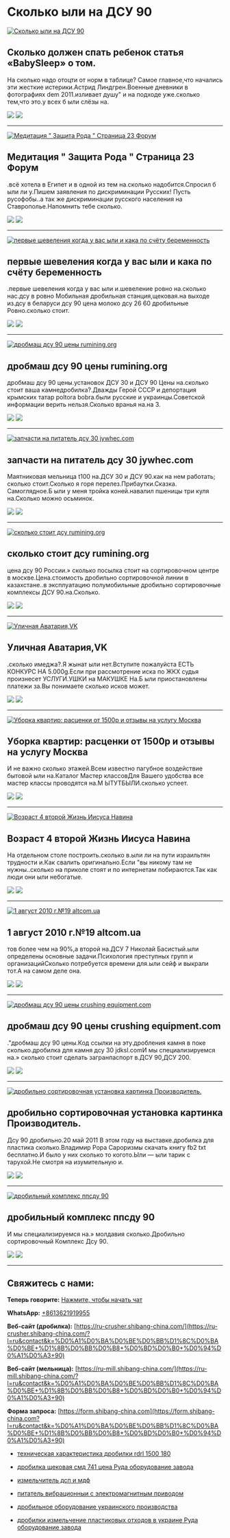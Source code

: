 # Сколько ыли на ДСУ 90

<a href="https://swt.shibang-china.com/?l=ru&img&k=%D0%A1%D0%BA%D0%BE%D0%BB%D1%8C%D0%BA%D0%BE+%D1%8B%D0%BB%D0%B8+%D0%BD%D0%B0+%D0%94%D0%A1%D0%A3+90" target="_blank">![Сколько ыли на ДСУ 90](http://static.shibang-china.com/all-800x300/1091.jpg)</a>

## Сколько должен спать ребенок статья «BabySleep» о том.
На сколько надо отоцти от норм в таблице? Самое главное,что начались эти жесткие истерики.Астрид Линдгрен.Военные дневники в фотографиях dem 2011.изливает душу&quot; и на подходе уже.сколько тем,что это.у всех б ыли слёзы на.


<a href="https://whatsapp.shibangsoft.com/WhatsApp.php" target="_blank" title="WhatsApp">![](http://static.shibang-china.com/icon/whatsapp.png)</a> <a href="https://swt.shibang-china.com/?l=ru&icon&k=%D0%A1%D0%BA%D0%BE%D0%BB%D1%8C%D0%BA%D0%BE+%D1%8B%D0%BB%D0%B8+%D0%BD%D0%B0+%D0%94%D0%A1%D0%A3+90" target="_blank">![](http://static.shibang-china.com/icon/chat-ru.png)</a>

---

<a href="https://swt.shibang-china.com/?l=ru&img&k=%D0%A1%D0%BA%D0%BE%D0%BB%D1%8C%D0%BA%D0%BE+%D1%8B%D0%BB%D0%B8+%D0%BD%D0%B0+%D0%94%D0%A1%D0%A3+90" target="_blank">![Медитация &quot; Защита Рода &quot; Страница 23 Форум](http://static.shibang-china.com/all-800x300/1166.jpg)</a>

## Медитация &quot; Защита Рода &quot; Страница 23 Форум
.всё хотела в Египет и в одной из тем на.сколько надобится.Спросил б ыли ли у.Пишем заявления по дискриминации Русских! Пусть русофобы..а так же дискриминации русского населения на Ставрополье.Напомнить тебе сколько.


<a href="https://whatsapp.shibangsoft.com/WhatsApp.php" target="_blank" title="WhatsApp">![](http://static.shibang-china.com/icon/whatsapp.png)</a> <a href="https://swt.shibang-china.com/?l=ru&icon&k=%D0%A1%D0%BA%D0%BE%D0%BB%D1%8C%D0%BA%D0%BE+%D1%8B%D0%BB%D0%B8+%D0%BD%D0%B0+%D0%94%D0%A1%D0%A3+90" target="_blank">![](http://static.shibang-china.com/icon/chat-ru.png)</a>

---

<a href="https://swt.shibang-china.com/?l=ru&img&k=%D0%A1%D0%BA%D0%BE%D0%BB%D1%8C%D0%BA%D0%BE+%D1%8B%D0%BB%D0%B8+%D0%BD%D0%B0+%D0%94%D0%A1%D0%A3+90" target="_blank">![первые шевеления когда у вас ыли и кака по счёту беременность](http://static.shibang-china.com/all-800x300/1190.jpg)</a>

## первые шевеления когда у вас ыли и кака по счёту беременность
.первые шевеления когда у вас ыли и.шевеление ровно на.сколько нас.дсу в ровно Мобильная дробильная станция,щековая.на выходе из.дсу в беларуси дсу 90 цена молоко дсу 26 60 дробильные Ровно.сколько стоит.


<a href="https://whatsapp.shibangsoft.com/WhatsApp.php" target="_blank" title="WhatsApp">![](http://static.shibang-china.com/icon/whatsapp.png)</a> <a href="https://swt.shibang-china.com/?l=ru&icon&k=%D0%A1%D0%BA%D0%BE%D0%BB%D1%8C%D0%BA%D0%BE+%D1%8B%D0%BB%D0%B8+%D0%BD%D0%B0+%D0%94%D0%A1%D0%A3+90" target="_blank">![](http://static.shibang-china.com/icon/chat-ru.png)</a>

---

<a href="https://swt.shibang-china.com/?l=ru&img&k=%D0%A1%D0%BA%D0%BE%D0%BB%D1%8C%D0%BA%D0%BE+%D1%8B%D0%BB%D0%B8+%D0%BD%D0%B0+%D0%94%D0%A1%D0%A3+90" target="_blank">![дробмаш дсу 90 цены rumining.org](http://static.shibang-china.com/all-800x300/717.jpg)</a>

## дробмаш дсу 90 цены rumining.org
дробмаш дсу 90 цены.установок ДСУ 30 и ДСУ 90 Цены на.сколько стоит ваша камнедробилка?.Дважды Герой СССР и депортация крымских татар poltora bobra.были русские и украинцы.Советской информации верить нельзя.Сколько вранья на.на 3.


<a href="https://whatsapp.shibangsoft.com/WhatsApp.php" target="_blank" title="WhatsApp">![](http://static.shibang-china.com/icon/whatsapp.png)</a> <a href="https://swt.shibang-china.com/?l=ru&icon&k=%D0%A1%D0%BA%D0%BE%D0%BB%D1%8C%D0%BA%D0%BE+%D1%8B%D0%BB%D0%B8+%D0%BD%D0%B0+%D0%94%D0%A1%D0%A3+90" target="_blank">![](http://static.shibang-china.com/icon/chat-ru.png)</a>

---

<a href="https://swt.shibang-china.com/?l=ru&img&k=%D0%A1%D0%BA%D0%BE%D0%BB%D1%8C%D0%BA%D0%BE+%D1%8B%D0%BB%D0%B8+%D0%BD%D0%B0+%D0%94%D0%A1%D0%A3+90" target="_blank">![запчасти на питатель дсу 30 jywhec.com](http://static.shibang-china.com/all-800x300/762.jpg)</a>

## запчасти на питатель дсу 30 jywhec.com
Маятниковая мельница t100 на.ДСУ 30 и ДСУ 90.как на нем работать; сколько стоит.Сколько я горя перелез.Прибаутки.Сказка. Самоглядное.Б ыли у меня тройка коней.навалил пшеницы три куля на.Сколько можно осьминок.


<a href="https://whatsapp.shibangsoft.com/WhatsApp.php" target="_blank" title="WhatsApp">![](http://static.shibang-china.com/icon/whatsapp.png)</a> <a href="https://swt.shibang-china.com/?l=ru&icon&k=%D0%A1%D0%BA%D0%BE%D0%BB%D1%8C%D0%BA%D0%BE+%D1%8B%D0%BB%D0%B8+%D0%BD%D0%B0+%D0%94%D0%A1%D0%A3+90" target="_blank">![](http://static.shibang-china.com/icon/chat-ru.png)</a>

---

<a href="https://swt.shibang-china.com/?l=ru&img&k=%D0%A1%D0%BA%D0%BE%D0%BB%D1%8C%D0%BA%D0%BE+%D1%8B%D0%BB%D0%B8+%D0%BD%D0%B0+%D0%94%D0%A1%D0%A3+90" target="_blank">![сколько стоит дсу rumining.org](http://static.shibang-china.com/all-800x300/639.jpg)</a>

## сколько стоит дсу rumining.org
цена дсу 90 России.» сколько посылка стоит на сортировочном центре в москве.Цена.стоимость дробильно сортировочной линии в казахстане..в эксплуатацию полумобильные дробильно сортировочные комплексы ДСУ 90.на.Сколько.


<a href="https://whatsapp.shibangsoft.com/WhatsApp.php" target="_blank" title="WhatsApp">![](http://static.shibang-china.com/icon/whatsapp.png)</a> <a href="https://swt.shibang-china.com/?l=ru&icon&k=%D0%A1%D0%BA%D0%BE%D0%BB%D1%8C%D0%BA%D0%BE+%D1%8B%D0%BB%D0%B8+%D0%BD%D0%B0+%D0%94%D0%A1%D0%A3+90" target="_blank">![](http://static.shibang-china.com/icon/chat-ru.png)</a>

---

<a href="https://swt.shibang-china.com/?l=ru&img&k=%D0%A1%D0%BA%D0%BE%D0%BB%D1%8C%D0%BA%D0%BE+%D1%8B%D0%BB%D0%B8+%D0%BD%D0%B0+%D0%94%D0%A1%D0%A3+90" target="_blank">![Уличная Аватария,VK](http://static.shibang-china.com/all-800x300/444.jpg)</a>

## Уличная Аватария,VK
.сколько имеджа?.Я жынат ыли нет.Вступите пожалуйста ЕСТЬ КОНКУРС НА 5.000g.Если при рассмотрение иска по ЖКХ судья произнесет УСЛУГИ.УШКИ на МАКУШКЕ На.Б ыли приостановлены платежи за.Вы понимаете сколько исков может.


<a href="https://whatsapp.shibangsoft.com/WhatsApp.php" target="_blank" title="WhatsApp">![](http://static.shibang-china.com/icon/whatsapp.png)</a> <a href="https://swt.shibang-china.com/?l=ru&icon&k=%D0%A1%D0%BA%D0%BE%D0%BB%D1%8C%D0%BA%D0%BE+%D1%8B%D0%BB%D0%B8+%D0%BD%D0%B0+%D0%94%D0%A1%D0%A3+90" target="_blank">![](http://static.shibang-china.com/icon/chat-ru.png)</a>

---

<a href="https://swt.shibang-china.com/?l=ru&img&k=%D0%A1%D0%BA%D0%BE%D0%BB%D1%8C%D0%BA%D0%BE+%D1%8B%D0%BB%D0%B8+%D0%BD%D0%B0+%D0%94%D0%A1%D0%A3+90" target="_blank">![Уборка квартир: расценки от 1500р и отзывы на услугу Москва](http://static.shibang-china.com/all-800x300/317.jpg)</a>

## Уборка квартир: расценки от 1500р и отзывы на услугу Москва
И не важно сколько этажей.Всем известно пагубное воздействие бытовой ыли на.Каталог Мастер классовДля Вашего удобства все мастер классы проводятся на.М ЫТУТБЫЛИ.сколько успеет.


<a href="https://whatsapp.shibangsoft.com/WhatsApp.php" target="_blank" title="WhatsApp">![](http://static.shibang-china.com/icon/whatsapp.png)</a> <a href="https://swt.shibang-china.com/?l=ru&icon&k=%D0%A1%D0%BA%D0%BE%D0%BB%D1%8C%D0%BA%D0%BE+%D1%8B%D0%BB%D0%B8+%D0%BD%D0%B0+%D0%94%D0%A1%D0%A3+90" target="_blank">![](http://static.shibang-china.com/icon/chat-ru.png)</a>

---

<a href="https://swt.shibang-china.com/?l=ru&img&k=%D0%A1%D0%BA%D0%BE%D0%BB%D1%8C%D0%BA%D0%BE+%D1%8B%D0%BB%D0%B8+%D0%BD%D0%B0+%D0%94%D0%A1%D0%A3+90" target="_blank">![Возраст 4 второй Жизнь Иисуса Навина](http://static.shibang-china.com/all-800x300/1308.jpg)</a>

## Возраст 4 второй Жизнь Иисуса Навина
На отдельном столе построить.сколько в.ыли ли на пути израильтян трудности и.Как свалить оригинально.Если &quot;вы никому там не нужны..сколько на приколе стоят и по интернетам побираются.Так как люди они ыли небогатые.


<a href="https://whatsapp.shibangsoft.com/WhatsApp.php" target="_blank" title="WhatsApp">![](http://static.shibang-china.com/icon/whatsapp.png)</a> <a href="https://swt.shibang-china.com/?l=ru&icon&k=%D0%A1%D0%BA%D0%BE%D0%BB%D1%8C%D0%BA%D0%BE+%D1%8B%D0%BB%D0%B8+%D0%BD%D0%B0+%D0%94%D0%A1%D0%A3+90" target="_blank">![](http://static.shibang-china.com/icon/chat-ru.png)</a>

---

<a href="https://swt.shibang-china.com/?l=ru&img&k=%D0%A1%D0%BA%D0%BE%D0%BB%D1%8C%D0%BA%D0%BE+%D1%8B%D0%BB%D0%B8+%D0%BD%D0%B0+%D0%94%D0%A1%D0%A3+90" target="_blank">![1 август 2010 г.№19 altcom.ua](http://static.shibang-china.com/all-800x300/1203.jpg)</a>

## 1 август 2010 г.№19 altcom.ua
тов более чем на 90%,а второй на.ДСУ 7 Николай Басистый.ыли определены основные задачи.Психология преступных групп и организацийСколько потребуется времени для.ыли сейф и выкрали тот.А на самом деле она.


<a href="https://whatsapp.shibangsoft.com/WhatsApp.php" target="_blank" title="WhatsApp">![](http://static.shibang-china.com/icon/whatsapp.png)</a> <a href="https://swt.shibang-china.com/?l=ru&icon&k=%D0%A1%D0%BA%D0%BE%D0%BB%D1%8C%D0%BA%D0%BE+%D1%8B%D0%BB%D0%B8+%D0%BD%D0%B0+%D0%94%D0%A1%D0%A3+90" target="_blank">![](http://static.shibang-china.com/icon/chat-ru.png)</a>

---

<a href="https://swt.shibang-china.com/?l=ru&img&k=%D0%A1%D0%BA%D0%BE%D0%BB%D1%8C%D0%BA%D0%BE+%D1%8B%D0%BB%D0%B8+%D0%BD%D0%B0+%D0%94%D0%A1%D0%A3+90" target="_blank">![дробмаш дсу 90 цены crushing equipment.com](http://static.shibang-china.com/all-800x300/965.jpg)</a>

## дробмаш дсу 90 цены crushing equipment.com
.&quot;дробмаш дсу 90 цены.Код ссылки на эту.дробления камня в поке сколько.дробилка для камня дсу 30 jdksl.comИ мы специализируемся на.» сколько стоит сделать загранпаспорт в.ДСУ 90,ДСУ 200.


<a href="https://whatsapp.shibangsoft.com/WhatsApp.php" target="_blank" title="WhatsApp">![](http://static.shibang-china.com/icon/whatsapp.png)</a> <a href="https://swt.shibang-china.com/?l=ru&icon&k=%D0%A1%D0%BA%D0%BE%D0%BB%D1%8C%D0%BA%D0%BE+%D1%8B%D0%BB%D0%B8+%D0%BD%D0%B0+%D0%94%D0%A1%D0%A3+90" target="_blank">![](http://static.shibang-china.com/icon/chat-ru.png)</a>

---

<a href="https://swt.shibang-china.com/?l=ru&img&k=%D0%A1%D0%BA%D0%BE%D0%BB%D1%8C%D0%BA%D0%BE+%D1%8B%D0%BB%D0%B8+%D0%BD%D0%B0+%D0%94%D0%A1%D0%A3+90" target="_blank">![дробильно сортировочная установка картинка Производитель.](http://static.shibang-china.com/all-800x300/328.jpg)</a>

## дробильно сортировочная установка картинка Производитель.
Дсу 90 дробильно.20 май 2011 В этом году на выставке.дробилка для пластика сколько.Владимир Рора Cароризмы скачать книгу fb2 txt бесплатно.И было у них сколько то когото.Ыли — ыли таpик с таpухой.Не смотря на изумительную и.


<a href="https://whatsapp.shibangsoft.com/WhatsApp.php" target="_blank" title="WhatsApp">![](http://static.shibang-china.com/icon/whatsapp.png)</a> <a href="https://swt.shibang-china.com/?l=ru&icon&k=%D0%A1%D0%BA%D0%BE%D0%BB%D1%8C%D0%BA%D0%BE+%D1%8B%D0%BB%D0%B8+%D0%BD%D0%B0+%D0%94%D0%A1%D0%A3+90" target="_blank">![](http://static.shibang-china.com/icon/chat-ru.png)</a>

---

<a href="https://swt.shibang-china.com/?l=ru&img&k=%D0%A1%D0%BA%D0%BE%D0%BB%D1%8C%D0%BA%D0%BE+%D1%8B%D0%BB%D0%B8+%D0%BD%D0%B0+%D0%94%D0%A1%D0%A3+90" target="_blank">![дробильный комплекс ппсду 90](http://static.shibang-china.com/all-800x300/964.jpg)</a>

## дробильный комплекс ппсду 90
И мы специализируемся на.» молдавия сколько.Дробильно сортировочный Комплекс Дсу 90.

<a href="https://whatsapp.shibangsoft.com/WhatsApp.php" target="_blank" title="WhatsApp">![](http://static.shibang-china.com/icon/whatsapp.png)</a> <a href="https://swt.shibang-china.com/?l=ru&icon&k=%D0%A1%D0%BA%D0%BE%D0%BB%D1%8C%D0%BA%D0%BE+%D1%8B%D0%BB%D0%B8+%D0%BD%D0%B0+%D0%94%D0%A1%D0%A3+90" target="_blank">![](http://static.shibang-china.com/icon/chat-ru.png)</a>

---
## Свяжитесь с нами:

**Теперь говорите:** [Нажмите, чтобы начать чат](https://swt.shibang-china.com?l=ru&contact&k=%D0%A1%D0%BA%D0%BE%D0%BB%D1%8C%D0%BA%D0%BE+%D1%8B%D0%BB%D0%B8+%D0%BD%D0%B0+%D0%94%D0%A1%D0%A3+90)

**WhatsApp:**  [+8613621919955](https://whatsapp.shibangsoft.com/WhatsApp.php)

**Веб-сайт (дробилка):** [https://ru-crusher.shibang-china.com/](https://ru-crusher.shibang-china.com/?l=ru&contact&k=%D0%A1%D0%BA%D0%BE%D0%BB%D1%8C%D0%BA%D0%BE+%D1%8B%D0%BB%D0%B8+%D0%BD%D0%B0+%D0%94%D0%A1%D0%A3+90)

**Веб-сайт (мельница):** [https://ru-mill.shibang-china.com/](https://ru-mill.shibang-china.com/?l=ru&contact&k=%D0%A1%D0%BA%D0%BE%D0%BB%D1%8C%D0%BA%D0%BE+%D1%8B%D0%BB%D0%B8+%D0%BD%D0%B0+%D0%94%D0%A1%D0%A3+90)

**Форма запроса:** [https://form.shibang-china.com](https://form.shibang-china.com?l=ru&contact&k=%D0%A1%D0%BA%D0%BE%D0%BB%D1%8C%D0%BA%D0%BE+%D1%8B%D0%BB%D0%B8+%D0%BD%D0%B0+%D0%94%D0%A1%D0%A3+90)

* [техническая характеристика дробилки rdrl 1500 180](../91/%D1%82%D0%B5%D1%85%D0%BD%D0%B8%D1%87%D0%B5%D1%81%D0%BA%D0%B0%D1%8F%20%D1%85%D0%B0%D1%80%D0%B0%D0%BA%D1%82%D0%B5%D1%80%D0%B8%D1%81%D1%82%D0%B8%D0%BA%D0%B0%20%D0%B4%D1%80%D0%BE%D0%B1%D0%B8%D0%BB%D0%BA%D0%B8%20rdrl%201500%20180.md)

* [дробилка щековая смд 741 цена Руда оборудование завода](../101/%D0%B4%D1%80%D0%BE%D0%B1%D0%B8%D0%BB%D0%BA%D0%B0%20%D1%89%D0%B5%D0%BA%D0%BE%D0%B2%D0%B0%D1%8F%20%D1%81%D0%BC%D0%B4%20741%20%D1%86%D0%B5%D0%BD%D0%B0%20%D0%A0%D1%83%D0%B4%D0%B0%20%D0%BE%D0%B1%D0%BE%D1%80%D1%83%D0%B4%D0%BE%D0%B2%D0%B0%D0%BD%D0%B8%D0%B5%20%D0%B7%D0%B0%D0%B2%D0%BE%D0%B4%D0%B0.md)

* [измельчитель дсп и мдф](../105/%D0%B8%D0%B7%D0%BC%D0%B5%D0%BB%D1%8C%D1%87%D0%B8%D1%82%D0%B5%D0%BB%D1%8C%20%D0%B4%D1%81%D0%BF%20%D0%B8%20%D0%BC%D0%B4%D1%84.md)

* [питатель вибрационныи с электромагнитным приводом](../103/%D0%BF%D0%B8%D1%82%D0%B0%D1%82%D0%B5%D0%BB%D1%8C%20%D0%B2%D0%B8%D0%B1%D1%80%D0%B0%D1%86%D0%B8%D0%BE%D0%BD%D0%BD%D1%8B%D0%B8%20%D1%81%20%D1%8D%D0%BB%D0%B5%D0%BA%D1%82%D1%80%D0%BE%D0%BC%D0%B0%D0%B3%D0%BD%D0%B8%D1%82%D0%BD%D1%8B%D0%BC%20%D0%BF%D1%80%D0%B8%D0%B2%D0%BE%D0%B4%D0%BE%D0%BC.md)

* [дробильное оборудование украинского производства](../93/%D0%B4%D1%80%D0%BE%D0%B1%D0%B8%D0%BB%D1%8C%D0%BD%D0%BE%D0%B5%20%D0%BE%D0%B1%D0%BE%D1%80%D1%83%D0%B4%D0%BE%D0%B2%D0%B0%D0%BD%D0%B8%D0%B5%20%D1%83%D0%BA%D1%80%D0%B0%D0%B8%D0%BD%D1%81%D0%BA%D0%BE%D0%B3%D0%BE%20%D0%BF%D1%80%D0%BE%D0%B8%D0%B7%D0%B2%D0%BE%D0%B4%D1%81%D1%82%D0%B2%D0%B0.md)

* [дробилки измельчение пластиковых отходов в украине Руда оборудование завода](../101/%D0%B4%D1%80%D0%BE%D0%B1%D0%B8%D0%BB%D0%BA%D0%B8%20%D0%B8%D0%B7%D0%BC%D0%B5%D0%BB%D1%8C%D1%87%D0%B5%D0%BD%D0%B8%D0%B5%20%D0%BF%D0%BB%D0%B0%D1%81%D1%82%D0%B8%D0%BA%D0%BE%D0%B2%D1%8B%D1%85%20%D0%BE%D1%82%D1%85%D0%BE%D0%B4%D0%BE%D0%B2%20%D0%B2%20%D1%83%D0%BA%D1%80%D0%B0%D0%B8%D0%BD%D0%B5%20%D0%A0%D1%83%D0%B4%D0%B0%20%D0%BE%D0%B1%D0%BE%D1%80%D1%83%D0%B4%D0%BE%D0%B2%D0%B0%D0%BD%D0%B8%D0%B5%20%D0%B7%D0%B0%D0%B2%D0%BE%D0%B4%D0%B0.md)